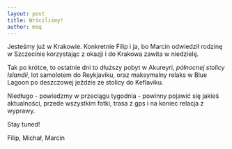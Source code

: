 ```yaml
---
layout: post
title: Wróciliśmy!
author: msq
---
```


Jesteśmy już w Krakowie. Konkretnie Filip i ja, bo Marcin odwiedził rodzinę w
Szczecinie korzystając z okazji i do Krakowa zawita w niedzielę.

Tak po krótce, to ostatnie dni to dłuższy pobyt w Akureyri, _północnej stolicy
Islandii_, lot samolotem do Reykjaviku, oraz maksymalny relaks w Blue Lagoon po
deszczowej jeździe ze stolicy do Keflaviku.

Niedługo - powiedzmy w przeciągu tygodnia - powinny pojawić się jakieś
aktualności, przede wszystkim fotki, trasa z gps i na koniec relacja z wyprawy.

Stay tuned!

Filip, Michał, Marcin
